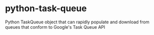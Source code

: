 # python-task-queue
Python TaskQueue object that can rapidly populate and download from queues that conform to Google's Task Queue API


